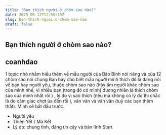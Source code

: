 ```yaml
---
title: "Bạn thích người ở chòm sao nào?"
date: 2025-06-12T12:55:15Z
slug: ban-thich-nguoi-o-chom-sao-nao
draft: false
---
```


## Bạn thích người ở chòm sao nào?

## coanhdao

1 topic nhỏ nhằm hiểu thêm về mẫu người của Bảo Bình nói riêng và của 12 chòm sao nói chung
Bạn hãy cho biết mẫu người mình thích đó là đang nói về bạn hay người yêu, thuộc chòm sao nào (hãy tìm người khác chòm sao của mình nhé, vì nhiều bạn (trong đó có mình) đương nhiên là thích chòm sao của mình nhất rồi ) , lý do vì sao thích (nếu mà không có lý do thì chắc là do cảm giác chợt ùa đến rồi ), vân vân và vân vân (tuỳ các bạn thêm thắt). Mình sẽ bắt đầu trước.
- Người yêu
- Thiên Yết / Ma Kết
- Lý do: chung tình, đáng tin cậy và bản lĩnh 
Start